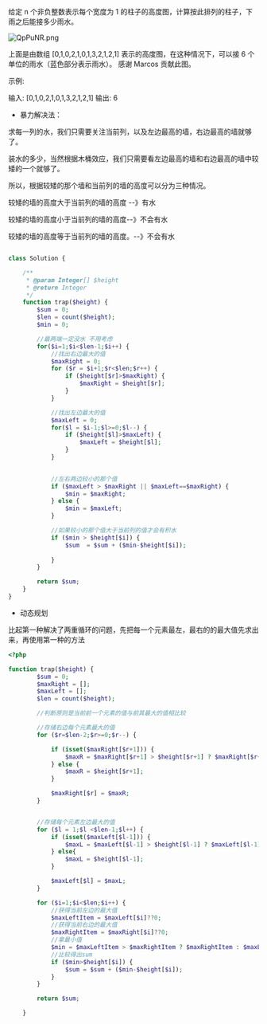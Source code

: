 给定 n 个非负整数表示每个宽度为 1 的柱子的高度图，计算按此排列的柱子，下雨之后能接多少雨水。

![QpPuNR.png](https://s2.ax1x.com/2019/11/26/QpPuNR.png)

上面是由数组 [0,1,0,2,1,0,1,3,2,1,2,1] 表示的高度图，在这种情况下，可以接 6 个单位的雨水（蓝色部分表示雨水）。 感谢 Marcos 贡献此图。

示例:

输入: [0,1,0,2,1,0,1,3,2,1,2,1]
输出: 6

- 暴力解决法：

求每一列的水，我们只需要关注当前列，以及左边最高的墙，右边最高的墙就够了。

装水的多少，当然根据木桶效应，我们只需要看左边最高的墙和右边最高的墙中较矮的一个就够了。

所以，根据较矮的那个墙和当前列的墙的高度可以分为三种情况。

较矮的墙的高度大于当前列的墙的高度 --》有水

较矮的墙的高度小于当前列的墙的高度--》不会有水

较矮的墙的高度等于当前列的墙的高度。--》不会有水



```php

class Solution {

    /**
     * @param Integer[] $height
     * @return Integer
     */
    function trap($height) {
        $sum = 0;
        $len = count($height);
        $min = 0;

        //最两端一定没水 不用考虑
        for($i=1;$i<$len-1;$i++) {
            //找出右边最大的值
            $maxRight = 0;
            for ($r = $i+1;$r<$len;$r++) {
                if ($height[$r]>$maxRight) {
                    $maxRight = $height[$r];
                }
            }

            //找出左边最大的值
            $maxLeft = 0;
            for($l = $i-1;$l>=0;$l--) {
                if ($height[$l]>$maxLeft) {
                    $maxLeft = $height[$l];
                }
            }

            
            //左右两边较小的那个值
            if ($maxLeft > $maxRight || $maxLeft==$maxRight) {
                $min = $maxRight;
            } else {
                $min = $maxLeft;
            }

            //如果较小的那个值大于当前列的值才会有积水
            if ($min > $height[$i]) {
                $sum  = $sum + ($min-$height[$i]);
                
            }
        }

        return $sum;
    }
}
```

- 动态规划

比起第一种解决了两重循环的问题，先把每一个元素最左，最右的的最大值先求出来，再使用第一种的方法


```php
<?php

function trap($height) {
        $sum = 0;
        $maxRight = [];
        $maxLeft = [];
        $len = count($height);

        //判断原则是当前前一个元素的值与前其最大的值相比较

        //存储右边每个元素最大的值
        for ($r=$len-2;$r>=0;$r--) {

            if (isset($maxRight[$r+1])) {
                $maxR = $maxRight[$r+1] > $height[$r+1] ? $maxRight[$r+1] : $height[$r+1];
            } else {
                $maxR = $height[$r+1];
            }

            $maxRight[$r] = $maxR;
        }


        //存储每个元素左边最大的值
        for ($l = 1;$l <$len-1;$l++) {
            if (isset($maxLeft[$l-1])) {
                $maxL = $maxLeft[$l-1] > $height[$l-1] ? $maxLeft[$l-1] : $height[$l-1];
            } else{
                $maxL = $height[$l-1];
            }

            $maxLeft[$l] = $maxL;
        }

        for ($i=1;$i<$len;$i++) {
            //获得当前左边的最大值
            $maxLeftItem = $maxLeft[$i]??0;
            //获得当前右边的最大值
            $maxRightItem = $maxRight[$i]??0;
            //拿最小值
            $min = $maxLeftItem > $maxRightItem ? $maxRightItem : $maxLeftItem;
            //比较得出sum
            if ($min>$height[$i]) {
                $sum = $sum + ($min-$height[$i]);
            }
        }

        return $sum;

    }


```
